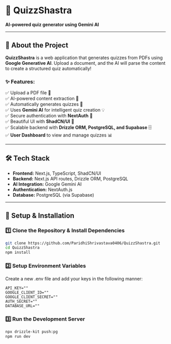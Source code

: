 # 🧠 QuizzShastra  
**AI-powered quiz generator using Gemini AI**  

---

## 🚀 About the Project  
**QuizzShastra** is a web application that generates quizzes from PDFs using **Google Generative AI**. Upload a document, and the AI will parse the content to create a structured quiz automatically!  

### ✨ Features:  
✅ Upload a PDF file 📄  
✅ AI-powered content extraction 🤖  
✅ Automatically generates quizzes 📝  
✅ Uses **Gemini AI** for intelligent quiz creation 💡  
✅ Secure authentication with **NextAuth** 🔐  
✅ Beautiful UI with **ShadCN/UI** 🎨  
✅ Scalable backend with **Drizzle ORM, PostgreSQL, and Supabase** 🗄️  
✅ **User Dashboard** to view and manage quizzes 📊    

---

## 🛠️ Tech Stack  
- **Frontend:** Next.js, TypeScript, ShadCN/UI  
- **Backend:** Next.js API routes, Drizzle ORM, PostgreSQL  
- **AI Integration:** Google Gemini AI  
- **Authentication:** NextAuth.js  
- **Database:** PostgreSQL (via Supabase)  

---

## 🔧 Setup & Installation  
### 1️⃣ Clone the Repository & Install Dependencies 
```bash
git clone https://github.com/ParidhiShrivastava0406/QuizzShastra.git
cd QuizzShastra
npm install
```
### 2️⃣ Setup Environment Variables
Create a new .env file and add your keys in the following manner:
```
API_KEY=""
GOOGLE_CLIENT_ID=""
GOOGLE_CLIENT_SECRET=""
AUTH_SECRET=""
DATABASE_URL=""
```
### 3️⃣ Run the Development Server
```bash
npx drizzle-kit push:pg
npm run dev
```
